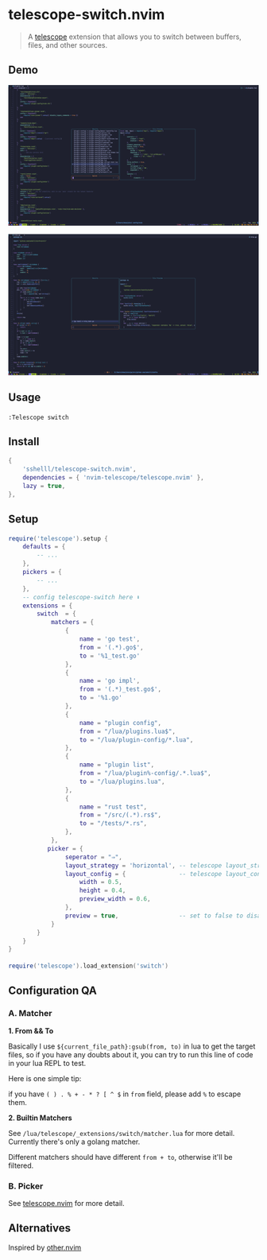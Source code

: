 # telescope-switch.nvim
> A [telescope](https://github.com/nvim-telescope/telescope.nvim) extension that allows you to switch between buffers, files, and other sources.



## Demo
![demo](./img/demo1.png)

![demo2](./img/demo2.png)



## Usage

`:Telescope switch`



## Install

```lua
{
    'sshelll/telescope-switch.nvim',
    dependencies = { 'nvim-telescope/telescope.nvim' },
    lazy = true,
},
```



## Setup

```lua
require('telescope').setup {
    defaults = {
        -- ...
    },
    pickers = {
        -- ...
    },
    -- config telescope-switch here ⬇️
    extensions = {
        switch  = {
            matchers = {
                {
                    name = 'go test',
                    from = '(.*).go$',
                    to = '%1_test.go'
                },
                {
                    name = 'go impl',
                    from = '(.*)_test.go$',
                    to = '%1.go'
                },
                {
                    name = "plugin config",
                    from = "/lua/plugins.lua$",
                    to = "/lua/plugin-config/*.lua",
                },
                {
                    name = "plugin list",
                    from = "/lua/plugin%-config/.*.lua$",
                    to = "/lua/plugins.lua",
                },
                {
                    name = "rust test",
                    from = "/src/(.*).rs$",
                    to = "/tests/*.rs",
                },
            },
           picker = {
                seperator = "⇒",
                layout_strategy = 'horizontal', -- telescope layout_strategy
                layout_config = {               -- telescope layout_config
                    width = 0.5,
                    height = 0.4,
                    preview_width = 0.6,
                },
                preview = true,                 -- set to false to disable telescope preview
            }
        }
    }
}

require('telescope').load_extension('switch')
```



## Configuration QA

### A. Matcher

**1. From && To**

Basically I use `${current_file_path}:gsub(from, to)` in lua to get the target files, so if you have any doubts about it, you can try to run this line of code in your lua REPL to test.

Here is one simple tip:

if you have `( ) . % + - * ? [ ^ $` in `from` field, please add `%` to escape them.


**2. Builtin Matchers**

See `/lua/telescope/_extensions/switch/matcher.lua` for more detail. Currently there's only a golang matcher.

Different matchers should have different `from + to`, otherwise it'll be filtered.


### B. Picker

See [telescope.nvim](https://github.com/nvim-telescope/telescope.nvim) for more detail.

## Alternatives
Inspired by [other.nvim](https://github.com/rgroli/other.nvim)
